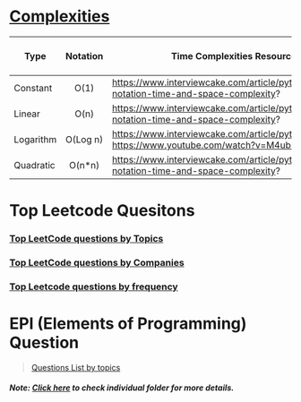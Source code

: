 
# [Complexities](https://www.bigocheatsheet.com/)
| Type | Notation | Time Complexities Resources | Space Complexities Resources |
|-----------|:--------:|------------------------------------------------------------------------------------------------------|------------------------------|
| Constant | O(1) | https://www.interviewcake.com/article/python/big-o-notation-time-and-space-complexity? |  |
| Linear | O(n) | https://www.interviewcake.com/article/python/big-o-notation-time-and-space-complexity? |  |
| Logarithm | O(Log n) | https://www.interviewcake.com/article/python/logarithms? https://www.youtube.com/watch?v=M4ubFru2O80 |  |
| Quadratic | O(n*n) | https://www.interviewcake.com/article/python/big-o-notation-time-and-space-complexity? |  |


# Top Leetcode Quesitons 
### [Top LeetCode questions by Topics](https://github.com/neerazz/FAANG/blob/master/Algorithms/Top_LeetCode_Questions_By_Topic.md)


### [Top LeetCode questions by Companies](https://github.com/neerazz/FAANG/blob/master/Algorithms/Top_LeetCode_Questions_By_Company.md)


### [Top Leetcode questions by frequency](https://github.com/neerazz/FAANG/blob/master/Algorithms/All_Topics_top_leetcode_by_frequency.md)


# EPI (Elements of Programming) Question

>[Questions List by topics](https://github.com/neerazz/FAANG/blob/master/Algorithms/EPI_Questions_List.md)


##### Note: [Click here](https://github.com/neerazz/FAANG/tree/master/Algorithms/Neeraj) to check individual folder for more details.
